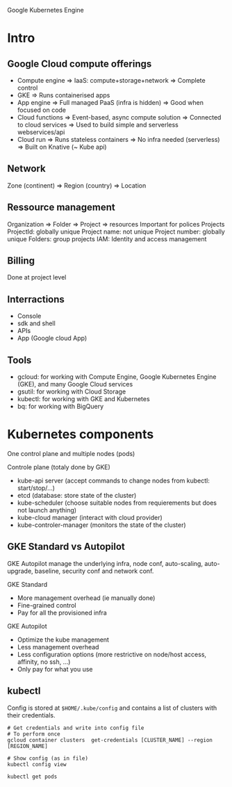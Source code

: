 Google Kubernetes Engine

# Intro

## Google Cloud compute offerings

 - Compute engine
 	=> IaaS: compute+storage+network
 	=> Complete control
 - GKE
 	=> Runs containerised apps
 - App engine
 	=> Full managed PaaS (infra is hidden)
 	=> Good when focused on code
 - Cloud functions
 	=> Event-based, async compute solution
 	=> Connected to cloud services
 	=> Used to build simple and serverless webservices/api
 - Cloud run
 	=> Runs stateless containers
 	=> No infra needed (serverless)
 	=> Built on Knative (~ Kube api)

## Network

Zone (continent) => Region (country) => Location

## Ressource management

Organization => Folder => Project => resources
Important for polices
Projects
	ProjectId: globally unique
	Project name: not unique
	Project number: globally unique
Folders: group projects
IAM: Identity and access management

## Billing

Done at project level

## Interractions

- Console
- sdk and shell
- APIs
- App (Google cloud App)

## Tools

- gcloud: for working with Compute Engine, Google Kubernetes Engine (GKE), and many Google Cloud services
- gsutil: for working with Cloud Storage
- kubectl: for working with GKE and Kubernetes
- bq: for working with BigQuery

# Kubernetes components

One control plane and multiple nodes (pods)

Controle plane (totaly done by GKE)
- kube-api server (accept commands to change nodes from kubectl: start/stop/...)
- etcd (database: store state of the cluster)
- kube-scheduler (choose suitable nodes from requierements but does not launch anything)
- kube-cloud manager (interact with cloud provider)
- kube-controler-manager (monitors the state of the cluster)


## GKE Standard vs Autopilot

GKE Autopilot manage the underlying infra, node conf, auto-scaling, auto-upgrade, baseline, security conf and network conf.

GKE Standard
- More management overhead (ie manually done)
- Fine-grained control
- Pay for all the provisioned infra

GKE Autopilot
- Optimize the kube management
- Less management overhead
- Less configuration options (more restrictive on node/host access, affinity, no ssh, ...)
- Only pay for what you use

## kubectl

Config is stored at `$HOME/.kube/config` and contains a list of clusters with their credentials.


```
# Get credentials and write into config file
# To perform once
gcloud container clusters  get-credentials [CLUSTER_NAME] --region [REGION_NAME]

# Show config (as in file)
kubectl config view

kubectl get pods
```

